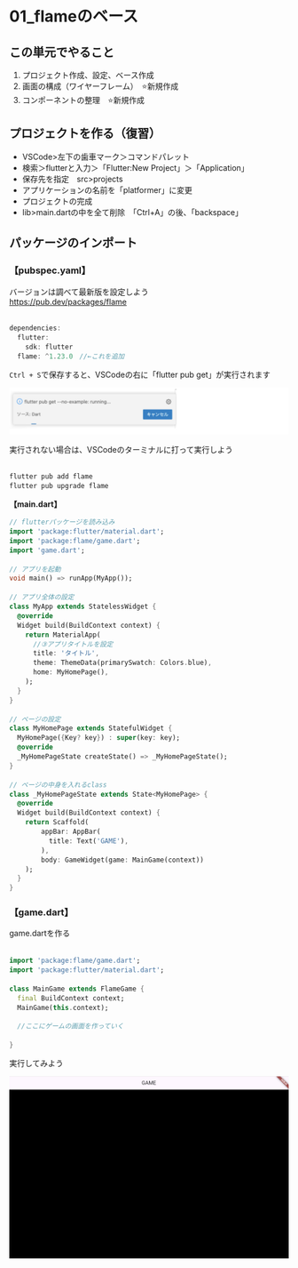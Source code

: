 # **01_flameのベース**

## **この単元でやること**

1. プロジェクト作成、設定、ベース作成
2. 画面の構成（ワイヤーフレーム）　⭐️新規作成
3. コンポーネントの整理　⭐️新規作成


## **プロジェクトを作る（復習）**

- VSCode>左下の歯車マーク＞コマンドパレット
- 検索＞flutterと入力＞「Flutter:New Project」＞「Application」
- 保存先を指定　src>projects
- アプリケーションの名前を「platformer」に変更
- プロジェクトの完成
- lib>main.dartの中を全て削除　「Ctrl+A」の後、「backspace」

## **パッケージのインポート**

### **【pubspec.yaml】**

バージョンは調べて最新版を設定しよう  
https://pub.dev/packages/flame

```dart

dependencies:
  flutter:
    sdk: flutter
  flame: ^1.23.0　//←これを追加

```

`Ctrl + S`で保存すると、VSCodeの右に「flutter pub get」が実行されます  

![base](img/02_flame1-1.png)

実行されない場合は、VSCodeのターミナルに打って実行しよう

```dart

flutter pub add flame
flutter pub upgrade flame

```

**【main.dart】**

```dart
// flutterパッケージを読み込み
import 'package:flutter/material.dart';
import 'package:flame/game.dart';
import 'game.dart';

// アプリを起動
void main() => runApp(MyApp());

// アプリ全体の設定
class MyApp extends StatelessWidget {
  @override
  Widget build(BuildContext context) {
    return MaterialApp(
      //③アプリタイトルを設定
      title: 'タイトル',
      theme: ThemeData(primarySwatch: Colors.blue),
      home: MyHomePage(),
    );
  }
}

// ページの設定
class MyHomePage extends StatefulWidget {
  MyHomePage({Key? key}) : super(key: key);
  @override
  _MyHomePageState createState() => _MyHomePageState();
}

// ページの中身を入れるclass
class _MyHomePageState extends State<MyHomePage> {
  @override
  Widget build(BuildContext context) {
    return Scaffold(
        appBar: AppBar(
          title: Text('GAME'),
        ),
        body: GameWidget(game: MainGame(context))   
    );
  }
}

```

### **【game.dart】**

game.dartを作る

```dart

import 'package:flame/game.dart';
import 'package:flutter/material.dart';

class MainGame extends FlameGame {
  final BuildContext context;
  MainGame(this.context);
  
  //ここにゲームの画面を作っていく

}

```

実行してみよう

![base](img/02_flame1-2.png)